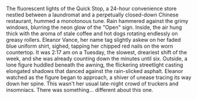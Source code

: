 The fluorescent lights of the Quick Stop, a 24-hour convenience store nestled between a laundromat and a perpetually closed-down Chinese restaurant, hummed a monotonous tune. Rain hammered against the grimy windows, blurring the neon glow of the "Open" sign.  Inside, the air hung thick with the aroma of stale coffee and hot dogs rotating endlessly on greasy rollers.  Eleanor Vance, her name tag slightly askew on her faded blue uniform shirt, sighed, tapping her chipped red nails on the worn countertop. It was 2:17 am on a Tuesday, the slowest, dreariest shift of the week, and she was already counting down the minutes until six.  Outside, a lone figure huddled beneath the awning, the flickering streetlight casting elongated shadows that danced against the rain-slicked asphalt.  Eleanor watched as the figure began to approach, a shiver of unease tracing its way down her spine.  This wasn't her usual late-night crowd of truckers and insomniacs.  There was something… different about this one.

